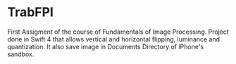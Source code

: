 # TrabFPI
First Assigment of the course of Fundamentals of Image Processing. 
Project done in Swift 4 that allows vertical and horizontal flipping, luminance and quantization. 
It also save image in Documents Directory of iPhone's sandbox.

